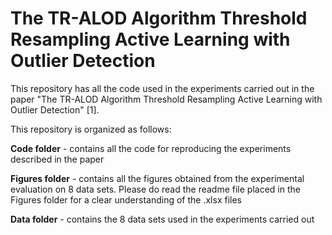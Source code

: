 # The TR-ALOD Algorithm Threshold Resampling Active Learning with Outlier Detection
This repository has all the code used in the experiments carried out in the paper "The TR-ALOD Algorithm Threshold Resampling Active Learning with Outlier Detection" [1].

This repository is organized as follows:

**Code folder** - contains all the code for reproducing the experiments described in the paper

**Figures folder** - contains all the figures obtained from the experimental evaluation on 8 data sets.
Please do read the readme file placed in the Figures folder for a clear understanding of the .xlsx files

**Data folder** - contains the 8 data sets used in the experiments carried out
